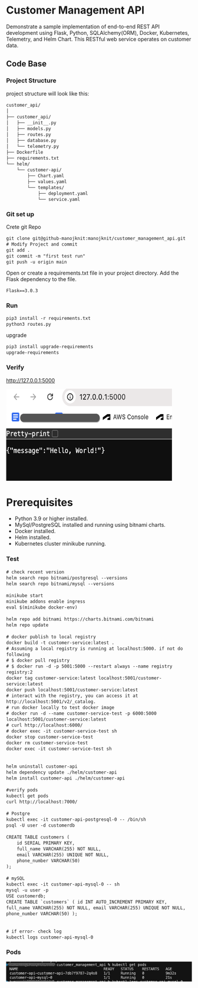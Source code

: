 # Customer Management API

Demonstrate a sample implementation of end-to-end REST API development using Flask, Python, SQLAlchemy(ORM), Docker, Kubernetes, Telemetry, and Helm Chart.
This RESTful web service operates on customer data.

## Code Base
### Project Structure
project structure will look like this:
```
customer_api/
│
├── customer_api/
│   ├── __init__.py
│   ├── models.py
│   ├── routes.py
│   ├── database.py
│   └── telemetry.py
├── Dockerfile
├── requirements.txt
└── helm/
    └── customer-api/
        ├── Chart.yaml
        ├── values.yaml
        └── templates/
            ├── deployment.yaml
            └── service.yaml
```


### Git set up
Crete git Repo
```
git clone git@github-manojknit:manojknit/customer_management_api.git
# Modify Project and commit
git add .
git commit -m "first test run"
git push -u origin main
```

Open or create a requirements.txt file in your project directory.
Add the Flask dependency to the file.
```
Flask==3.0.3
```

### Run
```
pip3 install -r requirements.txt
python3 routes.py
```
upgrade
```
pip3 install upgrade-requirements
upgrade-requirements
```
### Verify
http://127.0.0.1:5000

<img src="./img/first-test-run.png" height="250" width="450" >

# Prerequisites
- Python 3.9 or higher installed.
- MySql/PostgreSQL installed and running using bitnami charts.
- Docker installed.
- Helm installed.
- Kubernetes cluster minikube running.

### Test
```
# check recent version 
helm search repo bitnami/postgresql --versions
helm search repo bitnami/mysql --versions

minikube start
minikube addons enable ingress
eval $(minikube docker-env)

helm repo add bitnami https://charts.bitnami.com/bitnami
helm repo update

# docker publish to local registry
docker build -t customer-service:latest .
# Assuming a local registry is running at localhost:5000. if not do following
# $ docker pull registry
# $ docker run -d -p 5001:5000 --restart always --name registry registry:2
docker tag customer-service:latest localhost:5001/customer-service:latest
docker push localhost:5001/customer-service:latest
# interact with the registry, you can access it at http://localhost:5001/v2/_catalog.
# run docker locally to test docker image
# docker run -d --name customer-service-test -p 6000:5000 localhost:5001/customer-service:latest
# curl http://localhost:6000/
# docker exec -it customer-service-test sh
docker stop customer-service-test
docker rm customer-service-test
docker exec -it customer-service-test sh


helm uninstall customer-api
helm dependency update ./helm/customer-api
helm install customer-api ./helm/customer-api

#verify pods
kubectl get pods
curl http://localhost:7000/

# Postgre
kubectl exec -it customer-api-postgresql-0 -- /bin/sh
psql -U user -d customerdb

CREATE TABLE customers (
    id SERIAL PRIMARY KEY,
    full_name VARCHAR(255) NOT NULL,
    email VARCHAR(255) UNIQUE NOT NULL,
    phone_number VARCHAR(50)
);

# mySQL
kubectl exec -it customer-api-mysql-0 -- sh
mysql -u user -p
USE customerdb;
CREATE TABLE `customers` ( id INT AUTO_INCREMENT PRIMARY KEY, full_name VARCHAR(255) NOT NULL, email VARCHAR(255) UNIQUE NOT NULL, phone_number VARCHAR(50) );


# if error- check log
kubectl logs customer-api-mysql-0
```

### Pods
<img src="./img/pods.png" >
